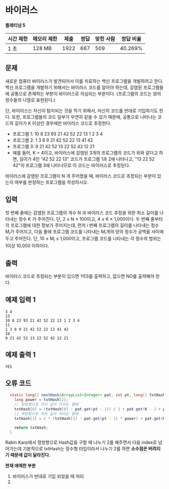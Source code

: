 # 바이러스

**플래티넘 5**

|시간 제한|	메모리 제한	|제출|	정답	|맞힌 사람|	정답 비율|
|---|---|---|---|---|---|
|1 초	|128 MB|	1922|	667|	509|	40.269%|

## 문제

새로운 컴퓨터 바이러스가 발견되어서 이를 치료하는 백신 프로그램을 개발하려고 한다. 백신 프로그램을 개발하기 위해서는 바이러스 코드를 알아야 하는데, 감염된 프로그램들에 공통으로 존재하는 부분이 바이러스로 의심되는 부분이다. (프로그램의 코드는 양의 정수들의 나열로 표현된다.)

단, 바이러스는 자신이 탐지되는 것을 막기 위해서, 자신의 코드를 반대로 기입하기도 한다. 또한, 프로그램들의 코드 일부가 우연히 같을 수 있기 때문에, 공통으로 나타나는 코드의 길이가 K 이상인 경우에만 바이러스 코드로 추정한다.

- 프로그램 1: 10 8 23 93 21 42 52 22 13 1 2 3 4
- 프로그램 2: 1 3 8 9 21 42 52 22 13 41 42
- 프로그램 3: 9 21 42 52 13 22 52 42 12 21
- 예를 들어, K = 4이고, 바이러스에 감염된 3개의 프로그램의 코드가 위와 같다고 하면, 길이가 4인 "42 52 22 13" 코드가 프로그램 1과 2에 나타나고, "13 22 52 42"이 프로그램 3에 나타나므로 이 코드는 바이러스로 추정된다.

바이러스에 감염된 프로그램이 N 개 주어졌을 때, 바이러스 코드로 추정되는 부분이 있는지 여부를 판정하는 프로그램을 작성하시오.

## 입력 

첫 번째 줄에는 감염된 프로그램의 개수 N 과 바이러스 코드 추정을 위한 최소 길이를 나타내는 정수 K 가 주어진다. 단, 2 ≤ N ≤ 100이고, 4 ≤ K ≤ 1,000이다. 두 번째 줄부터 각 프로그램에 대한 정보가 주어지는데, 먼저 i 번째 프로그램의 길이를 나타내는 정수 M<sub>i</sub>가 주어지고, 다음 줄에 프로그램 코드를 나타내는 M<sub>i</sub>개의 양의 정수가 공백을 사이에 두고 주어진다. 단, 10 ≤ M<sub>i</sub> ≤ 1,000이고, 프로그램 코드를 나타내는 각 정수의 범위는 1이상 10,000 이하이다.

## 출력 

바이러스 코드로 추정되는 부분이 있으면 YES를 출력하고, 없으면 NO를 출력해야 한다.

## 예제 입력 1

```
3 4
13
10 8 23 93 21 42 52 22 13 1 2 3 4
11
1 3 8 9 21 42 52 22 13 41 42
10
9 21 42 52 13 22 52 42 12 21
```

## 예제 출력 1

```
YES
```

## 오류 코드 

```java
  static long[] nextHash(ArrayList<Integer> pat, int pt, long[] txtHash, int K) {
    long power = txtHash[2];
    // 정방향으로 자리 값이 커지는 형태 
    txtHash[0] = (txtHash[0] - pat.get(pt - 1)) / 2 + pat.get(K - 1 + pt) * power;
    // 역방향으로 자리 값이 커지는 형태
    txtHash[1] = 2 * (txtHash[1] - pat.get(pt - 1) * power) + pat.get(K - 1 + pt);

    return txtHash;
  }
```

Rabin Karp에서 정방향으로 Hash값을 구할 때 나누기 2를 해주면서 다음 index로 넘어가는데 기본적으로 txtHash는 정수형 타입이라서 나누기 2를 하면 **소수점은 버려지기 때문에 값이 달라진다.**

**현재 애매한 부분**

1. 바이러스가 반대로 기입 되었을 때 처리
2. 